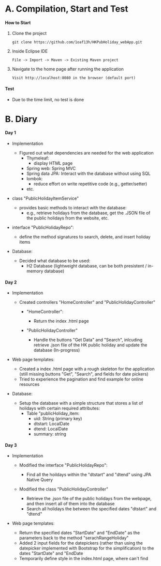 # A. Compilation, Start and Test

#### How to Start
1) Clone the project
    ```
    git clone https://github.com/1oaf13h/HKPubHoliday_webApp.git
    ```

2) Inside Eclipse IDE
    ```
    File -> Import -> Maven -> Existing Maven project
    ```

3) Navigate to the home page after running the application
    ```
    Visit http://localhost:8080 in the browser (default port)
    ```



#### Test
* Due to the time limit, no test is done


# B. Diary

#### Day 1

* Implementation
	
  * Figured out what dependencies are needed for the web application
    * Thymeleaf:
      * display HTML page 
    * Spring web: Spring MVC
    * Spring data JPA:	Interact with the database without using SQL
    * lombok:
      * reduce effort on write repetitive code  (e.g., getter/setter)
    * etc.

* class "PublicHolidayItemService"
  * provides basic methods to interact with the database:
    * e.g., retrieve holidays from the database, get the .JSON file of the public holidays from the website, etc.

* interface "PublicHolidayRepo":
  * define the method signatures to search, delete, and insert holiday items

* Database:
  * Decided what database to be used:  
    * H2 Database (lightweight database, can be both presistent / in-memory database)

#### Day 2

* Implementation
  * Created controllers "HomeController" and "PublicHolidayController"
    * "HomeController":
      * Return the index .html page

    * "PublicHolidayController"
      * Handle the buttons "Get Data" and "Search", inlcuding retrieve .json file of the HK public holiday and update the database (In-progress)

* Web page templates:
  * Created a index .html page with a rough skeleton for the application (still missing buttons "Get", "Search", and fields for date pickers)
  * Tried to experience the pagination and find example for online resources

* Database:
  * Setup the database with a simple structure that stores a list of holidays with certain required attributes:
    * Table "publicHoliday_item:
      * uid: 		String  (primary key)
      * dtstart:	LocalDate
      * dtend:		LocalDate
      * summary:	string

#### Day 3

* Implementation
	
  * Modified the interface "PublicHolidayRepo":
    * Find all the hoildays within the "dtstart" and "dtend" using JPA Native Query
      
  * Modified the class "PublicHolidayController"
    * Retrieve the .json file of the public holidays from the webpage, and then insert all of them into the database
    * Search all holidays the between the specified dates "dtstart" and "dtend"
			
	
* Web page templates:
            
  * Return the specified dates "StartDate" and "EndDate" as the parameters back to the method "serachRangeHoliday"
  * Added 2 input fields for the datepickers (rather than using the datepicker implemented with Bootstrap for the simplification) to the dates "StartDate"  and "EndDate
  * Temporarily define style in the index.html page, where can't find 
